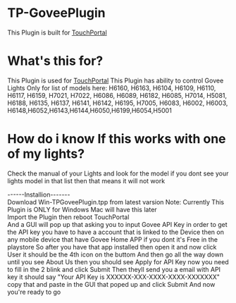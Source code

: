 # TP-GoveePlugin
This Plugin is built for [TouchPortal](https://www.touch-portal.com/assetsdb/show-all.php?cat=pl)

# What's this for?
This Plugin is used for [TouchPortal](https://www.touch-portal.com)
This Plugin has ability to control Govee Lights Only for list of models here:
H6160, H6163,
H6104, H6109, H6110, H6117, H6159, H7021, H7022, H6086, H6089,
H6182, H6085, H7014, H5081, H6188, H6135, H6137, H6141, H6142,
H6195, H7005, H6083, H6002, H6003,
H6148,H6052,H6143,H6144,H6050,H6199,H6054,H5001

# How do i know If this works with one of my lights?
Check the manual of your Lights and look for the model if you dont see
your lights model in that list then that means it will not work

------Installion-------\
Download Win-TPGoveePlugin.tpp from latest varsion Note: Currently This Plugin is ONLY for Windows Mac will have this later\
Import the Plugin then reboot TouchPortal\
And a GUI will pop up that asking you to input Govee API Key
in order to get the API key you have to have a account that is linked to the Device
then on any mobile device that have Govee Home APP if you dont it's Free in the playstore
So after you have that app installed then open it
and now click User it should be the 4th icon on the buttom
And then go all the way down until you see About Us
then you should see Apply for API Key
now you need to fill in the 2 blink and click Submit
Then theyll send you a email with API key
it should say "Your API Key is XXXXXX-XXX-XXXX-XXXX-XXXXXXX"
copy that and paste in the GUI that poped up
and click Submit And now you're ready to go
